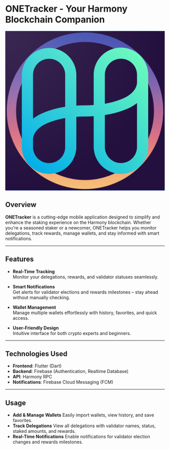 # **ONETracker - Your Harmony Blockchain Companion**

![ONETracker Logo](assets/images/1024.png) <!-- Optional: Add a logo or banner -->

## **Overview**
**ONETracker** is a cutting-edge mobile application designed to simplify and enhance the staking experience on the Harmony blockchain. Whether you're a seasoned staker or a newcomer, ONETracker helps you monitor delegations, track rewards, manage wallets, and stay informed with smart notifications.

---

## **Features**
- **Real-Time Tracking**  
  Monitor your delegations, rewards, and validator statuses seamlessly.
  
- **Smart Notifications**  
  Get alerts for validator elections and rewards milestones – stay ahead without manually checking.
  
- **Wallet Management**  
  Manage multiple wallets effortlessly with history, favorites, and quick access.

- **User-Friendly Design**  
  Intuitive interface for both crypto experts and beginners.

---

## **Technologies Used**
- **Frontend**: Flutter (Dart)  
- **Backend**: Firebase (Authentication, Realtime Database)  
- **API**: Harmony RPC  
- **Notifications**: Firebase Cloud Messaging (FCM)

---

## **Usage**

- **Add & Manage Wallets**
  Easily import wallets, view history, and save favorites.
- **Track Delegations**
  View all delegations with validator names, status, staked amounts, and rewards.
- **Real-Time Notifications**
  Enable notifications for validator election changes and rewards milestones.



